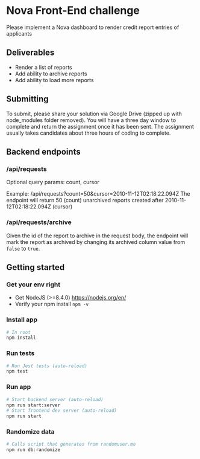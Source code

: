 # Nova Front-End challenge

Please implement a Nova dashboard to render credit report entries of applicants

## Deliverables

- Render a list of reports
- Add ability to archive reports
- Add ability to load more reports

## Submitting

To submit, please share your solution via Google Drive (zipped up with node_modules folder removed). You will have a three day window to complete and return the assignment once it has been sent. The assignment usually takes candidates about three hours of coding to complete.

## Backend endpoints

### /api/requests

Optional query params: count, cursor

Example: /api/requests?count=50&cursor=2010-11-12T02:18:22.094Z
The endpoint will return 50 (count) unarchived reports created after 2010-11-12T02:18:22.094Z (cursor)

### /api/requests/archive

Given the id of the report to archive in the request body, the endpoint will mark the report as archived by changing its archived column value from `false` to `true`.

## Getting started

### Get your env right

- Get NodeJS (>=8.4.0) https://nodejs.org/en/
- Verify your npm install `npm -v`

### Install app

```sh
# In root
npm install
```

### Run tests

```sh
# Run Jest tests (auto-reload)
npm test
```

### Run app

```sh
# Start backend server (auto-reload)
npm run start:server
# Start frontend dev server (auto-reload)
npm run start
```

### Randomize data

```sh
# Calls script that generates from randomuser.me
npm run db:randomize
```
